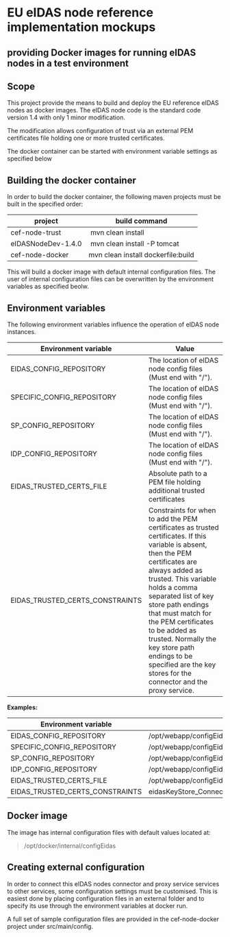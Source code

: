 # EU eIDAS node reference implementation mockups
providing Docker images for running eIDAS nodes in a test environment
---
## Scope
This project provide the means to build and deploy the EU reference eIDAS nodes as docker images.
The eIDAS node code is the standard code version 1.4 with only 1 minor modification.

The modification allows configuration of trust via an external PEM certificates file holding one or more trusted certificates.

The docker container can be started with environment variable settings as specified below

## Building the docker container
In order to build the docker container, the following maven projects must be built in the specified order:

project | build command
---|---
cef-node-trust | mvn clean install
eIDASNodeDev-1.4.0 | mvn clean install -P tomcat
cef-node-docker | mvn clean install dockerfile:build

This will build a docker image with default internal configuration files.
The user of internal configuration files can be overwritten by the environment variables as specified beolw.

## Environment variables
The following environment variables influence the operation of eIDAS node instances.

Environment variable | Value
---|---
EIDAS_CONFIG_REPOSITORY | The location of eIDAS node config files (Must end with "/").
SPECIFIC_CONFIG_REPOSITORY | The location of eIDAS node config files (Must end with "/").
SP_CONFIG_REPOSITORY | The location of eIDAS node config files (Must end with "/").
IDP_CONFIG_REPOSITORY | The location of eIDAS node config files (Must end with "/").
EIDAS_TRUSTED_CERTS_FILE | Absolute path to a PEM file holding additional trusted certificates
EIDAS_TRUSTED_CERTS_CONSTRAINTS | Constraints for when to add the PEM certificates as trusted certificates. If this variable is absent, then the PEM certificates are always added as trusted. This variable holds a comma separated list of key store path endings that must match for the PEM certificates to be added as trusted. Normally the key store path endings to be specified are the key stores for the connector and the proxy service.

**Examples:**

Environment variable | Value
---|---
EIDAS_CONFIG_REPOSITORY | /opt/webapp/configEidas14/tomcat/
SPECIFIC_CONFIG_REPOSITORY | /opt/webapp/configEidas14/tomcat/specific/
SP_CONFIG_REPOSITORY | /opt/webapp/configEidas14/tomcat/sp/
IDP_CONFIG_REPOSITORY | /opt/webapp/configEidas14/tomcat/idp/
EIDAS_TRUSTED_CERTS_FILE | /opt/webapp/configEidas14/trust/trustedCerts.pem
EIDAS_TRUSTED_CERTS_CONSTRAINTS | eidasKeyStore_Connector_CA.jks,eidasKeyStore_Service_CA.jks


## Docker image
The image has internal configuration files with default values located at:

> /opt/docker/internal/configEidas

## Creating external configuration
In order to connect this eIDAS nodes connector and proxy service services to other services, some configuration settings must be customised. This is easiest done by placing configuration files in an external folder and to specify its use through the environment variables at docker run.

A full set of sample configuration files are provided in the cef-node-docker project under src/main/config.
